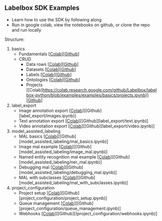 ## Labelbox SDK Examples

* Learn how to use the SDK by following along
* Run in google colab, view the notebooks on github, or clone the repo and run locally

Structure:

1. basics
    * Fundamentals [[Colab](https://colab.research.google.com/github/Labelbox/labelbox-python/blob/examples/examples/basics/basics.ipynb)][[Github](basics/basics.ipynb)]
    * CRUD
        * Data rows [[Colab](https://colab.research.google.com/github/Labelbox/labelbox-python/blob/examples/examples/basics/data_rows.ipynb)][[Github](basics/data_rows.ipynb)]
        * Datasets [[Colab](https://colab.research.google.com/github/Labelbox/labelbox-python/blob/examples/examples/basics/datasets.ipynb)][[Github](basics/datasets.ipynb)]
        * Labels [[Colab](https://colab.research.google.com/github/Labelbox/labelbox-python/blob/examples/examples/basics/labels.ipynb)][[Github](basics/labels.ipynb)]
        * Ontologies [[Colab](https://colab.research.google.com/github/Labelbox/labelbox-python/blob/examples/examples/basics/ontologies.ipynb)][[Github](basics/ontologies.ipynb)]
        * Projects [[Colab]https://colab.research.google.com/github/Labelbox/labelbox-python/blob/examples/examples/basics/projects.ipynb)][[Github](basics/projects.ipynb)]
2. label_export
    * Image annotation export [[Colab](https://colab.research.google.com/github/Labelbox/labelbox-python/blob/examples/examples/label_export/images.ipynb)][[Github][label_export/images.ipynb)]
    * Text annotation export [[Colab](https://colab.research.google.com/github/Labelbox/labelbox-python/blob/examples/examples/label_export/text.ipynb)][[Github][label_export/text.ipynb)]
    * Video annotation export [[Colab](https://colab.research.google.com/github/Labelbox/labelbox-python/blob/examples/examples/label_export/video.ipynb)][[Github][label_export/video.ipynb)]
3. model_assisted_labeling
    * MAL basics [[Colab](https://colab.research.google.com/github/Labelbox/labelbox-python/blob/examples/examples/model_assisted_labeling/mal_basics.ipynb)][[Github][model_assisted_labeling/mal_basics.ipynb)]
    * Image mal example [[Colab](https://colab.research.google.com/github/Labelbox/labelbox-python/blob/examples/examples/model_assisted_labeling/image_mal.ipynb)][[Github][model_assisted_labeling/image_mal.ipynb)]
    * Named entity recognition mal example [[Colab](https://colab.research.google.com/github/Labelbox/labelbox-python/blob/examples/examples/model_assisted_labeling/ner_mal.ipynb)][[Github][model_assisted_labeling/ner_mal.ipynb)]
    * Debugging mal [[Colab](https://colab.research.google.com/github/Labelbox/labelbox-python/blob/examples/examples/model_assisted_labeling/debugging_mal.ipynb)][[Github][model_assisted_labeling/debugging_mal.ipynb)]
    * MAL with subclasses [[Colab](https://colab.research.google.com/github/Labelbox/labelbox-python/blob/examples/examples/model_assisted_labeling/mal_with_subclasses.ipynb)][[Github][model_assisted_labeling/mal_with_subclasses.ipynb)]
4. project_configuration
    * Project setup [[Colab](https://colab.research.google.com/github/Labelbox/labelbox-python/blob/examples/examples/project_configuration/project_setup.ipynb)][[Github][project_configuration/project_setup.ipynb)]
    * Queue management [[Colab](https://colab.research.google.com/github/Labelbox/labelbox-python/blob/examples/examples/project_configuration/queue_management.ipynb)][[Github][project_configuration/queue_management.ipynb)]
    * Webhooks [[Colab](https://colab.research.google.com/github/Labelbox/labelbox-python/blob/examples/examples/project_configuration/webhooks.ipynb)][[Github][(project_configuration/webhooks.ipynb)]
